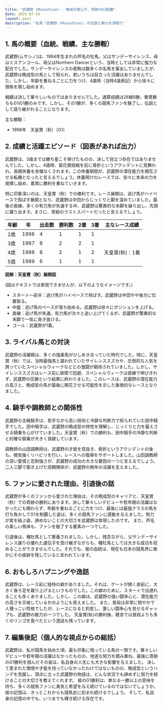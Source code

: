 ```yaml
---
title: "武蔵野 (Musashino) - 晩成の貴公子、奇跡のG1制覇"
date: 2025-07-24
layout: post
description: "名馬『武蔵野 (Musashino)』の伝説と魅力を深堀り"
---
```


## 1. 馬の概要（血統、戦績、主な勝鞍）

武蔵野(ムサシノ)は、1994年生まれの芦毛の牡馬。父はサンデーサイレンス、母はミスアンコール、母父はNorthern Dancerという、当時としては非常に強力な配合でした。サンデーサイレンスの産駒は数多くの名馬を輩出していましたが、武蔵野は晩成型の馬として知られ、若いうちは目立った活躍はありませんでした。しかし、年齢を重ねるごとに力をつけ、4歳時（当時4歳表記）から徐々に頭角を現し始めます。

戦績は決して華々しいものではありませんでした。通算成績は26戦6勝、重賞勝ちもG1の1勝のみです。しかし、その1勝が、多くの競馬ファンを魅了し、伝説として語り継がれることになります。

主な勝鞍：

* 1998年　天皇賞（秋）（G1）


## 2. 成績と活躍エピソード（図表があれば出力）

武蔵野は、3歳までは勝ち星こそ挙げたものの、決して目立つ存在ではありませんでした。しかし、4歳時、菊花賞挑戦を前に骨折というアクシデントに見舞われ、長期休養を余儀なくされます。この休養期間が、武蔵野の潜在能力を開花させる転機となったと言えるでしょう。休養明けのレースでは、徐々に本来の力を発揮し始め、着実に勝利を重ねていきます。

特に印象深いのは、天皇賞（秋）での勝利です。レース展開は、逃げ馬がハイペースで飛ばす展開となり、武蔵野は中団からじっくりと脚を溜めていました。最後の直線、多くの有力馬が失速する中、武蔵野は驚異的な末脚を繰り出し、先頭に躍り出ます。まさに、奇跡のラストスパートだったと言えるでしょう。

| 年齢 | 年 | 出走数 | 勝利数 | 2着 | 3着 | 主なレース成績 |
|---|---|---|---|---|---|---|
| 2歳 | 1996 | 4 | 1 | 1 | 1 |  |
| 3歳 | 1997 | 8 | 2 | 2 | 1 |  |
| 4歳 | 1998 | 8 | 2 | 1 | 2 | 天皇賞(秋)：1着 |
| 5歳 | 1999 | 6 | 1 | 1 | 1 |  |


**図解：天皇賞（秋）展開図**

(図はテキストでは表現できませんが、以下のようなイメージです。)

* スタート～前半：逃げ馬がハイペースで飛ばす。武蔵野は中団やや後方に位置取る。
* 中盤：逃げ馬のペースが落ち始める。武蔵野は徐々にポジションを上げる。
* 直線：逃げ馬が失速。有力馬が次々と追い上げてくるが、武蔵野が驚異的な末脚で一気に突き抜ける。
* ゴール：武蔵野が1着。


## 3. ライバル馬との対決

武蔵野の活躍期は、多くの強豪馬がひしめき合っていた時代でした。特に、天皇賞（秋）では、当時最強馬と謳われていたサイレンススズカや、圧倒的な人気を誇っていたスペシャルウィークなどとの激闘が期待されていました。しかし、サイレンススズカはレース前に故障で回避、スペシャルウィークは直線で伸びきれず、武蔵野の圧勝という結果に終わりました。このレースは、武蔵野の潜在能力の高さと、晩成型の馬が最後に開花させる可能性を示した象徴的なレースとなりました。


## 4. 騎手や調教師との関係性

武蔵野の主戦騎手は、若手ながら高い技術と冷静な判断力で知られていた田中騎手でした。田中騎手は、武蔵野の晩成型の特性を理解し、じっくりと力を蓄えさせる騎乗を心がけていました。天皇賞（秋）での勝利も、田中騎手の冷静な判断と的確な騎乗が大きく貢献しています。  

調教師の山田調教師は、武蔵野の才能を見抜き、骨折というアクシデントの後も、根気強くリハビリを行い、レースへの復帰をサポートしました。山田調教師の深い愛情と忍耐強さが、武蔵野の成功の大きな要因の一つと言えるでしょう。  二人三脚で築き上げた信頼関係が、武蔵野の晩年の活躍を支えました。


## 5. ファンに愛された理由、引退後の話

武蔵野が多くのファンから愛された理由は、その晩成型のキャリアと、天皇賞（秋）での奇跡の勝利にあります。決して華々しいデビューや若年期の活躍はなかったにも関わらず、年齢を重ねるごとに力をつけ、最後には最強クラスの馬を打ち負かしてG1を制覇した姿は、多くの競馬ファンに感動を与えました。努力が実を結ぶ姿、諦めないことの大切さを武蔵野は体現したのです。  また、芦毛の美しい馬体も、ファンを魅了する要素の一つでした。

引退後は、種牡馬として繋養されました。しかし、残念ながら、父サンデーサイレンス譲りの優れた遺伝子を受け継ぎながらも、種牡馬としては大きな成功を収めることができませんでした。それでも、彼の血統は、現在も日本の競馬界に微かにその痕跡を残していると言われています。


## 6. おもしろハプニングや逸話

武蔵野は、レース前に独特の癖がありました。それは、ゲートが開く直前に、大きく後ろ足を蹴り上げるというものでした。この癖のために、スタートで出遅れることも多くありました。しかし、この癖は、武蔵野の強い闘争心と、潜在能力の高さを示唆しているかのようにも見えました。  また、普段は非常に穏やかで人懐っこい性格でしたが、レースになると豹変し、激しい闘争心を見せるギャップも、武蔵野の魅力の一つでした。  天皇賞(秋)の勝利後、厩舎では普段よりも多くのリンゴを食べたという逸話も残っています。


## 7. 編集後記（個人的な視点からの総括）

武蔵野は、私が競馬を始めた頃、最も印象に残っている馬の一頭です。華々しいデビューや若年期の活躍はなかったものの、地道な努力を積み重ね、最後に奇跡のG1勝利を掴んだその姿は、私自身の人生にも大きな影響を与えました。  決して恵まれた環境や才能を持っていなかったわけではないものの、晩成型というハンデを克服し、頂点に立った武蔵野の物語は、どんな状況でも諦めずに努力を続けることの大切さを教えてくれます。  彼のG1勝利は、単なる一勝以上の意味を持ち、多くの競馬ファンに勇気と希望を与え続けているのではないでしょうか。  彼の記憶は、きっとこれからも競馬史に刻まれ続けるでしょう。  そして、私自身の記憶の中でも、いつまでも輝き続ける存在です。
